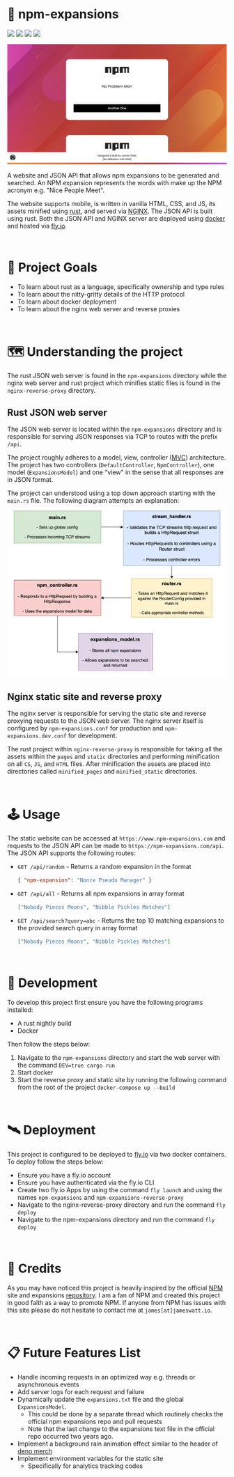# 💬 npm-expansions

![](https://img.shields.io/github/license/hiccup246/npm-expansions)
![](https://img.shields.io/github/languages/code-size/hiccup246/npm-expansions)
![](https://img.shields.io/github/actions/workflow/status/hiccup246/npm-expansions/unit-tests.yml?branch=main&label=Unit%20Tests)
![](https://img.shields.io/github/actions/workflow/status/hiccup246/npm-expansions/style-check.yml?branch=main&label=Style%20Check)

![site-screenshot](https://raw.githubusercontent.com/Hiccup246/npm-expansions/main/nginx-reverse-proxy/static/site-screenshot.webp)

A website and JSON API that allows npm expansions to be generated and searched. An NPM expansion represents the words with make up the NPM acronym e.g. "Nice People Meet".

The website supports mobile, is written in vanilla HTML, CSS, and JS, its assets minified using [rust]((https://www.rust-lang.org/)), and served via [NGINX]((https://www.nginx.com/)). The JSON API is built using rust. Both the JSON API and NGINX server are deployed using [docker](https://www.docker.com/) and hosted via [fly.io](https://fly.io/).

<br>

# 🧭 Project Goals
- To learn about rust as a language, specifically ownership and type rules
- To learn about the nitty-gritty details of the HTTP protocol
- To learn about docker deployment
- To learn about the nginx web server and reverse proxies

<br>

# 🗺️ Understanding the project
The rust JSON web server is found in the `npm-expansions` directory while the nginx web server and rust project which minifies static files is found in the `nginx-reverse-proxy` directory.

## Rust JSON web server
The JSON web server is located within the `npm-expansions` directory and is responsible for serving JSON responses via TCP to routes with the prefix `/api`.

The project roughly adheres to a model, view, controller ([MVC](https://developer.mozilla.org/en-US/docs/Glossary/MVC)) architecture. The project has two controllers (`DefaultController`, `NpmController`), one model (`ExpansionsModel`) and one "view" in the sense that all responses are in JSON format.

The project can understood using a top down approach starting with the `main.rs` file. The following diagram attempts an explanation:
![project-architecture-diagram](https://raw.githubusercontent.com/hiccup246/npm-expansions/main/project-architecture.webp)

## Nginx static site and reverse proxy
The nginx server is responsible for serving the static site and reverse proxying requests to the JSON web server. The nginx server itself is configured by `npm-expansions.conf` for production and `npm-expansions.dev.conf` for development.

The rust project within `nginx-reverse-proxy` is responsible for taking all the assets within the `pages` and `static` directories and performing minification on all `CS`, `JS`, and `HTML` files. After minification the assets are placed into directories called `minified_pages` and `minified_static` directories.

<br>

# 🕹️ Usage
The static website can be accessed at `https://www.npm-expansions.com` and requests to the JSON API can be made to `https://npm-expansions.com/api`. The JSON API supports the following routes:
- `GET /api/random` - Returns a random expansion in the format 
  ```json
  { "npm-expansion": "Nonce Pseudo Manager" }
  ```
- `GET /api/all` - Returns all npm expansions in array format
  ```json
  ["Nobody Pieces Moons", "Nibble Pickles Matches"]
  ```
- `GET /api/search?query=abc` - Returns the top 10 matching expansions to the provided search query in array format
  ```json
  ["Nobody Pieces Moons", "Nibble Pickles Matches"]
  ```

<br>

# 🔧 Development
To develop this project first ensure you have the following programs installed:
- A rust nightly build
- Docker

Then follow the steps below:
1. Navigate to the `npm-expansions` directory and start the web server with the command `DEV=true cargo run`
2. Start docker
3. Start the reverse proxy and static site by running the following command from the root of the project `docker-compose up --build`

<br>

# 🛰️ Deployment
This project is configured to be deployed to [fly.io](https://fly.io/) via two docker containers. To deploy follow the steps below:
- Ensure you have a fly.io account
- Ensure you have authenticated via the fly.io CLI
- Create two fly.io Apps by using the command `fly launch` and using the names `npm-expansions` and `npm-expansions-reverse-proxy`
- Navigate to the nginx-reverse-proxy directory and run the command `fly deploy`
- Navigate to the npm-expansions directory and run the command `fly deploy`

<br>

# 🌟 Credits
As you may have noticed this project is heavily inspired by the official [NPM](https://www.npmjs.com/) site and expansions [repository](https://github.com/npm/npm-expansions). I am a fan of NPM and created this project in good faith as a way to promote NPM. If anyone from NPM has issues with this site please do not hesitate to contact me at `james[at]jameswatt.io`.

<br>

# 📋 Future Features List
- Handle incoming requests in an optimized way e.g. threads or asynchronous events
- Add server logs for each request and failure
- Dynamically update the `expansions.txt` file and the global `ExpansionsModel`.
  - This could be done by a separate thread which routinely checks the official npm expansions repo and pull requests
  - Note that the last change to the expansions text file in the official repo occurred two years ago.
- Implement a background rain animation effect similar to the header of [deno merch](https://merch.deno.com/)
- Implement environment variables for the static site
  - Specifically for analytics tracking codes